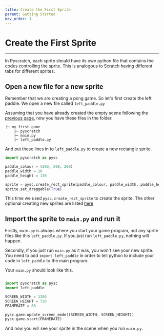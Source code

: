 ```yaml
---
title: Create the First Sprite
parent: Getting Started
nav_order: 1
---
```

# Create the First Sprite
---
In Pyscratch, each sprite should have its own python file that contains the codes controlling the sprite. This is analogous to Scratch having different tabs for different sprites.   

## Open a new file for a new sprite
Remember that we are creating a pong game. So let's first create the left paddle. We open a new file called `left_paddle.py`

Assuming that you have already created the empty scene following the [previous page](index), now you have these files in the folder. 
```
├─ my_first_game
    ├─ pyscratch
    ├─ main.py
    ├─ left_paddle.py
```

And put these lines in to `left_paddle.py` to create a new rectangle sprite.
```python
import pyscratch as pysc

paddle_colour = (200, 200, 200)
paddle_width = 20
paddle_height = 130

sprite = pysc.create_rect_sprite(paddle_colour, paddle_width, paddle_height)
sprite.set_draggable(True)
```
This time we used `pysc.create_rect_sprite` to create the sprite. The other optional creating new sprites are listed [here](/pyscratch/assets-processing-functions/)

## Import the sprite to `main.py` and run it
Firstly, `main.py` is always where you start your game program, not any sprite files like this `left_paddle.py`. If you just run `left_paddle.py`, nothing will happen. 

Secondly, if you just run `main.py` as it was, you won't see your new sprite. You need to add `import left_paddle` in order to tell python to include your code in `left_paddle` to the main program. 

Your `main.py` should look like this. 
```python

import pyscratch as pysc
import left_paddle

SCREEN_WIDTH = 1280
SCREEN_HEIGHT = 720
FRAMERATE = 60

pysc.game.update_screen_mode((SCREEN_WIDTH, SCREEN_HEIGHT))
pysc.game.start(FRAMERATE)
```

And now you will see your sprite in the scene when you run `main.py`.